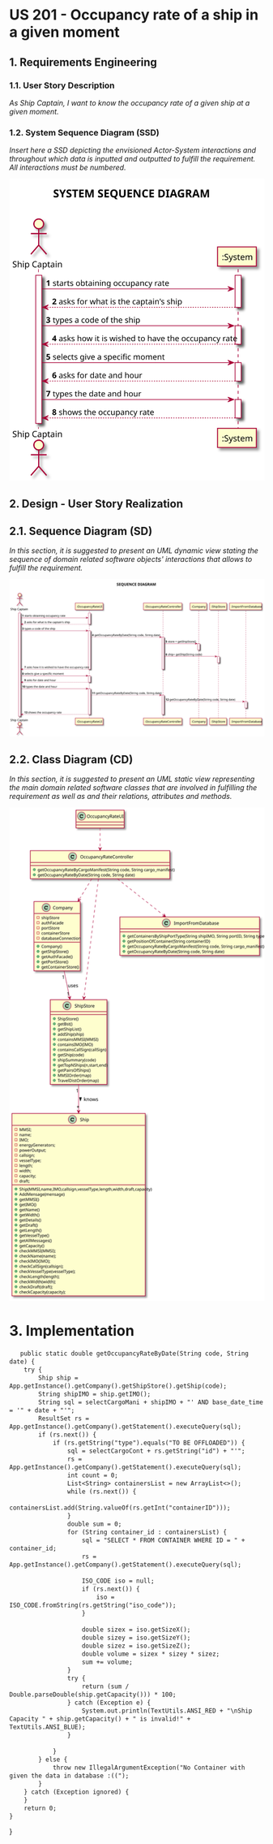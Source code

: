 # US 201 - Occupancy rate of a ship in a given moment

## 1. Requirements Engineering


### 1.1. User Story Description

*As Ship Captain, I want to know the occupancy rate of a given ship at a given
moment.*

### 1.2. System Sequence Diagram (SSD)

*Insert here a SSD depicting the envisioned Actor-System interactions and throughout which data is inputted and outputted to fulfill the requirement. All interactions must be numbered.*

![US209-SSD](SSD_209.svg)



## 2. Design - User Story Realization

## 2.1. Sequence Diagram (SD)

*In this section, it is suggested to present an UML dynamic view stating the sequence of domain related software objects' interactions that allows to fulfill the requirement.*

![US209-SD](SD_209.svg)

## 2.2. Class Diagram (CD)

*In this section, it is suggested to present an UML static view representing the main domain related software classes that are involved in fulfilling the requirement as well as and their relations, attributes and methods.*

![US209-CD](CD_209.svg)

# 3. Implementation


       public static double getOccupancyRateByDate(String code, String date) {
        try {
            Ship ship = App.getInstance().getCompany().getShipStore().getShip(code);
            String shipIMO = ship.getIMO();
            String sql = selectCargoMani + shipIMO + "' AND base_date_time = '" + date + "'";
            ResultSet rs = App.getInstance().getCompany().getStatement().executeQuery(sql);
            if (rs.next()) {
                if (rs.getString("type").equals("TO BE OFFLOADED")) {
                    sql = selectCargoCont + rs.getString("id") + "'";
                    rs = App.getInstance().getCompany().getStatement().executeQuery(sql);
                    int count = 0;
                    List<String> containersList = new ArrayList<>();
                    while (rs.next()) {
                        containersList.add(String.valueOf(rs.getInt("containerID")));
                    }
                    double sum = 0;
                    for (String container_id : containersList) {
                        sql = "SELECT * FROM CONTAINER WHERE ID = " + container_id;
                        rs = App.getInstance().getCompany().getStatement().executeQuery(sql);

                        ISO_CODE iso = null;
                        if (rs.next()) {
                            iso = ISO_CODE.fromString(rs.getString("iso_code"));
                        }

                        double sizex = iso.getSizeX();
                        double sizey = iso.getSizeY();
                        double sizez = iso.getSizeZ();
                        double volume = sizex * sizey * sizez;
                        sum += volume;
                    }
                    try {
                        return (sum / Double.parseDouble(ship.getCapacity())) * 100;
                    } catch (Exception e) {
                        System.out.println(TextUtils.ANSI_RED + "\nShip Capacity " + ship.getCapacity() + " is invalid!" + TextUtils.ANSI_BLUE);
                    }

                }
            } else {
                throw new IllegalArgumentException("No Container with given the data in database :((");
            }
        } catch (Exception ignored) {
        }
        return 0;
    }



}